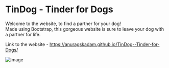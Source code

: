 # TinDog - Tinder for Dogs  

Welcome to the website, to find a partner for your dog!  
Made using Bootstrap, this gorgeous website is sure to leave your dog with a partner for life.  
  
  Link to the website - https://anuragskadam.github.io/TinDog--Tinder-for-Dogs/  


![image](https://user-images.githubusercontent.com/83920669/233836457-312bdb84-c97f-4cc6-8403-4e0422fb60e4.png)
